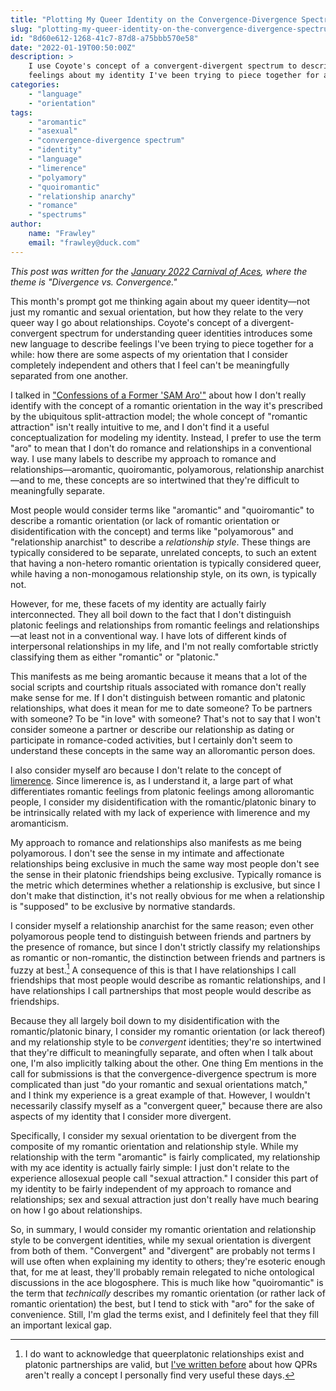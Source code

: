 ```yaml
---
title: "Plotting My Queer Identity on the Convergence-Divergence Spectrum"
slug: "plotting-my-queer-identity-on-the-convergence-divergence-spectrum"
id: "8d60e612-1268-41c7-87d8-a75bbb570e58"
date: "2022-01-19T00:50:00Z"
description: >
    I use Coyote's concept of a convergent-divergent spectrum to describe some
    feelings about my identity I've been trying to piece together for a while.
categories:
    - "language"
    - "orientation"
tags:
    - "aromantic"
    - "asexual"
    - "convergence-divergence spectrum"
    - "identity"
    - "language"
    - "limerence"
    - "polyamory"
    - "quoiromantic"
    - "relationship anarchy"
    - "romance"
    - "spectrums"
author:
    name: "Frawley"
    email: "frawley@duck.com"
---
```

*This post was written for the [January 2022 Carnival of
Aces](https://bringonthepigeons.wordpress.com/2022/01/05/january-2022-carnival-of-aces-divergence-vs-convergence/),
where the theme is "Divergence vs. Convergence."*

This month's prompt got me thinking again about my queer identity—not just my
romantic and sexual orientation, but how they relate to the very queer way I go
about relationships. Coyote's concept of a divergent-convergent spectrum for
understanding queer identities introduces some new language to describe
feelings I've been trying to piece together for a while: how there are some
aspects of my orientation that I consider completely independent and others
that I feel can't be meaningfully separated from one another.

I talked in ["Confessions of a Former 'SAM
Aro'"](https://nothingradical.blog/2021/09/16/confessions-of-a-former-sam-aro/)
about how I don't really identify with the concept of a romantic orientation in
the way it's prescribed by the ubiquitous split-attraction model; the whole
concept of "romantic attraction" isn't really intuitive to me, and I don't find
it a useful conceptualization for modeling my identity. Instead, I prefer to
use the term "aro" to mean that I don't do romance and relationships in a
conventional way. I use many labels to describe my approach to romance and
relationships—aromantic, quoiromantic, polyamorous, relationship anarchist—and
to me, these concepts are so intertwined that they're difficult to meaningfully
separate.

Most people would consider terms like "aromantic" and "quoiromantic" to
describe a romantic orientation (or lack of romantic orientation or
disidentification with the concept) and terms like "polyamorous" and
"relationship anarchist" to describe a *relationship style*. These things are
typically considered to be separate, unrelated concepts, to such an extent that
having a non-hetero romantic orientation is typically considered queer, while
having a non-monogamous relationship style, on its own, is typically not.

However, for me, these facets of my identity are actually fairly
interconnected. They all boil down to the fact that I don't distinguish
platonic feelings and relationships from romantic feelings and relationships—at
least not in a conventional way. I have lots of different kinds of
interpersonal relationships in my life, and I'm not really comfortable strictly
classifying them as either "romantic" or "platonic."

This manifests as me being aromantic because it means that a lot of the social
scripts and courtship rituals associated with romance don't really make sense
for me. If I don't distinguish between romantic and platonic relationships,
what does it mean for me to date someone? To be partners with someone? To be
"in love" with someone? That's not to say that I won't consider someone a
partner or describe our relationship as dating or participate in romance-coded
activities, but I certainly don't seem to understand these concepts in the same
way an alloromantic person does.

I also consider myself aro because I don't relate to the concept of
[limerence](https://en.wikipedia.org/wiki/Limerence). Since limerence is, as I
understand it, a large part of what differentiates romantic feelings from
platonic feelings among alloromantic people, I consider my disidentification
with the romantic/platonic binary to be intrinsically related with my lack of
experience with limerence and my aromanticism.

My approach to romance and relationships also manifests as me being
polyamorous. I don't see the sense in my intimate and affectionate
relationships being exclusive in much the same way most people don't see the
sense in their platonic friendships being exclusive. Typically romance is the
metric which determines whether a relationship is exclusive, but since I don't
make that distinction, it's not really obvious for me when a relationship is
"supposed" to be exclusive by normative standards.

I consider myself a relationship anarchist for the same reason; even other
polyamorous people tend to distinguish between friends and partners by the
presence of romance, but since I don't strictly classify my relationships as
romantic or non-romantic, the distinction between friends and partners is fuzzy
at best.[^1] A consequence of this is that I have relationships I call
friendships that most people would describe as romantic relationships, and I
have relationships I call partnerships that most people would describe as
friendships.

Because they all largely boil down to my disidentification with the
romantic/platonic binary, I consider my romantic orientation (or lack thereof)
and my relationship style to be *convergent* identities; they're so intertwined
that they're difficult to meaningfully separate, and often when I talk about
one, I'm also implicitly talking about the other. One thing Em mentions in the
call for submissions is that the convergence-divergence spectrum is more
complicated than just "do your romantic and sexual orientations match," and I
think my experience is a great example of that. However, I wouldn't necessarily
classify myself as a "convergent queer," because there are also aspects of my
identity that I consider more divergent.

Specifically, I consider my sexual orientation to be divergent from the
composite of my romantic orientation and relationship style. While my
relationship with the term "aromantic" is fairly complicated, my relationship
with my ace identity is actually fairly simple: I just don't relate to the
experience allosexual people call "sexual attraction." I consider this part of
my identity to be fairly independent of my approach to romance and
relationships; sex and sexual attraction just don't really have much bearing on
how I go about relationships.

So, in summary, I would consider my romantic orientation and relationship style
to be convergent identities, while my sexual orientation is divergent from both
of them. "Convergent" and "divergent" are probably not terms I will use often
when explaining my identity to others; they're esoteric enough that, for me at
least, they'll probably remain relegated to niche ontological discussions in
the ace blogosphere. This is much like how "quoiromantic" is the term that
*technically* describes my romantic orientation (or rather lack of romantic
orientation) the best, but I tend to stick with "aro" for the sake of
convenience. Still, I'm glad the terms exist, and I definitely feel that they
fill an important lexical gap.

[^1]: I do want to acknowledge that queerplatonic relationships exist and
  platonic partnerships are valid, but [I've written
  before](https://nothingradical.blog/2021/10/06/a-relationship-anarchist-perspective-on-qprs-and-friendship/)
  about how QPRs aren't really a concept I personally find very useful these
  days.

